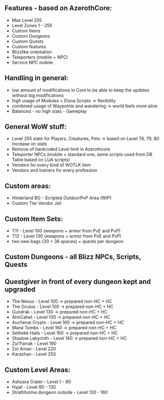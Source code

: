 ## Features - based on AzerothCore:

* Max Level 255
* Level Zones 1 - 255
* Custom Items
* Custom Dungeons
* Custom Quests
* Custom features
* Blizzlike orientation
* Teleporters (mobile + NPC)
* Service NPC mobile

## Handling in general:

* low amount of modifications in Core to be able to keep the updates without big modifications
* high usage of Modules + Eluna Scripts -> flexibility
* combined usage of Waypoints and wandering -> world feels more alive
* Balanced - no high stats - Gameplay

## General WoW stuff:

* Level 255 stats for Players, Creatures, Pets -> based on Level 78, 79, 80 increase on stats
* Remove of hardcoded Level limit in Azerothcore
* Teleporter NPCs (mobile + standard one, same scripts used from DB Table based on LUA scripts)
* Vendors for every kind of WOTLK item
* Vendors and trainers for every profession

## Custom areas:

* Hinterland BG - Scripted OutdoorPvP Area (WIP)
* Custom Tier Vendor Jail

## Custom Item Sets:

* T11 - Level 100 (weapons + armor from PvE and PvP)
* T12 - Level 130 (weapons + armor from PvE and PvP)
* two new bags (30 + 36 spaces) + quests per dungeon

## Custom Dungeons - all Blizz NPCs, Scripts, Quests 
## Questgiver in front of every dungeon kept and upgraded

* The Nexus         - Level 100 -> prepared non-HC + HC
* The Oculus        - Level 100 -> prepared non-HC + HC
* Gundrak           - Level 130 -> prepared non-HC + HC
* AhnCahet          - Level 130 -> prepared non-HC + HC
* Auchenai Crypts   - Level 160 -> prepared non-HC + HC
* Mana Tombs        - Level 160 -> prepared non-HC + HC
* Sethekk Halls     - Level 160 -> prepared non-HC + HC
* Shadow Labyrinth  - Level 160 -> prepared non-HC + HC
* Zul'Farrak        - Level 190
* Zul Aman          - Level 220
* Karazhan          - Level 250

## Custom Level Areas:
* Ashzara Crater - Level 1 - 80
* Hyjal - Level 80 - 130
* Strathholme dungeon outside - Level 130 - 160
